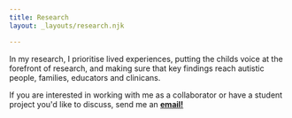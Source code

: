 ```yaml
---
title: Research
layout: _layouts/research.njk

---
```

In my research, I prioritise lived experiences, putting the childs voice at the forefront of research, and making sure that key findings reach autistic people, families, educators and clinicans. 

If you are interested in working with me as a collaborator or have a student project you'd like to discuss, send me an [**email!**](mailto:rdavis@qmu.ac.uk)

